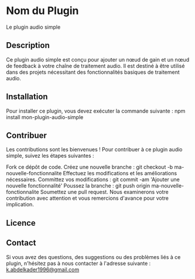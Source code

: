 # Nom du Plugin

Le plugin audio simple

## Description

Ce plugin audio simple est conçu pour ajouter un nœud de gain et un nœud de feedback à votre chaîne de traitement audio. Il est destiné à être utilisé dans des projets nécessitant des fonctionnalités basiques de traitement audio.

## Installation

Pour installer ce plugin, vous devez exécuter la commande suivante :
npm install mon-plugin-audio-simple

## Contribuer
Les contributions sont les bienvenues ! Pour contribuer à ce plugin audio simple, suivez les étapes suivantes :

Fork ce dépôt de code.
Créez une nouvelle branche : git checkout -b ma-nouvelle-fonctionnalite
Effectuez les modifications et les améliorations nécessaires.
Committez vos modifications : git commit -am 'Ajouter une nouvelle fonctionnalité'
Poussez la branche : git push origin ma-nouvelle-fonctionnalite
Soumettez une pull request.
Nous examinerons votre contribution avec attention et vous remercions d'avance pour votre implication.

## Licence


## Contact
Si vous avez des questions, des suggestions ou des problèmes liés à ce plugin, n'hésitez pas à nous contacter à l'adresse suivante : k.abdelkader1996@gmail.com

